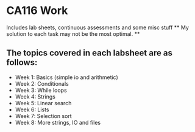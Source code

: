 # CA116 Work

Includes lab sheets, continuous assessments and some misc stuff
\*\* My solution to each task may not be the most optimal. \*\*

## The topics covered in each labsheet are as follows:

-   Week 1: Basics (simple io and arithmetic)
-   Week 2: Conditionals
-   Week 3: While loops
-   Week 4: Strings
-   Week 5: Linear search
-   Week 6: Lists
-   Week 7: Selection sort
-   Week 8: More strings, IO and files
